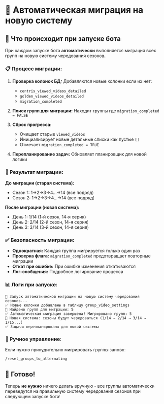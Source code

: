 # 🔄 Автоматическая миграция на новую систему

## 🚀 Что происходит при запуске бота

При каждом запуске бота **автоматически** выполняется миграция всех групп на новую систему чередования сезонов.

### 📋 Процесс миграции:

1. **Проверка колонок БД:** Добавляются новые колонки если их нет:
   - `centris_viewed_videos_detailed`
   - `golden_viewed_videos_detailed` 
   - `migration_completed`

2. **Поиск групп для миграции:** Находит группы где `migration_completed = FALSE`

3. **Сброс прогресса:** 
   - Очищает старые `viewed_videos`
   - Инициализирует новые детальные списки как пустые `[]`
   - Отмечает `migration_completed = TRUE`

4. **Перепланирование задач:** Обновляет планировщик для новой логики

### 🎯 Результат миграции:

**До миграции (старая система):**
- Сезон 1: 1→2→3→4...→14 (все подряд)
- Сезон 2: 1→2→3→4...→14 (все подряд)

**После миграции (новая система):**
- День 1: 1/14 (1-й сезон, 14-я серия)
- День 2: 2/14 (2-й сезон, 14-я серия)
- День 3: 3/14 (3-й сезон, 14-я серия)

### ✅ Безопасность миграции:

- **Однократная:** Каждая группа мигрируется только один раз
- **Проверка флага:** `migration_completed` предотвращает повторные миграции
- **Откат при ошибке:** При ошибке изменения откатываются
- **Лог-сообщения:** Подробное логирование процесса

### 📊 Логи при запуске:

```
🔄 Запуск автоматической миграции на новую систему чередования сезонов...
✅ Новые колонки добавлены в таблицу group_video_settings
🔄 Найдено групп для миграции: 5
✅ Автоматическая миграция завершена! Мигрировано групп: 5
🎯 Новая система: сезоны будут чередоваться (1/14 → 2/14 → 3/14 → 1/15...)
✅ Задачи перепланированы для новой системы
```

### 🔧 Ручное управление:

Если нужно принудительно мигрировать группы заново:
```bash
/reset_groups_to_alternating
```

## 🎉 Готово!

Теперь **не нужно** ничего делать вручную - все группы автоматически переведутся на правильную систему чередования сезонов при следующем запуске бота!
